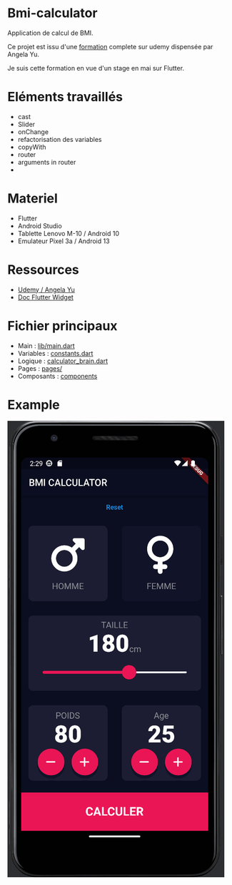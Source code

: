 # Bmi-calculator

Application de calcul de BMI.

Ce projet est issu d'une [formation](https://www.udemy.com/course/flutter-bootcamp-with-dart/) complete sur udemy dispensée par Angela Yu.

Je suis cette formation en vue d'un stage en mai sur Flutter.

# Eléments travaillés

- cast
- Slider
- onChange
- refactorisation des variables
- copyWith
- router
- arguments in router
- 

# Materiel

- Flutter
- Android Studio
- Tablette Lenovo M-10 / Android 10
- Emulateur Pixel 3a / Android 13

# Ressources

- [Udemy / Angela Yu](https://www.udemy.com/course/flutter-bootcamp-with-dart/)
- [Doc Flutter Widget](https://docs.flutter.dev/ui/widgets)

# Fichier principaux

- Main : [lib/main.dart](lib/main.dart)
- Variables : [constants.dart](lib/constants.dart)
- Logique : [calculator_brain.dart](lib/calculator_brain.dart)
- Pages : [pages/](lib/pages)
- Composants : [components](lib/components)

# Example

![bmi](doc/bmi.gif)